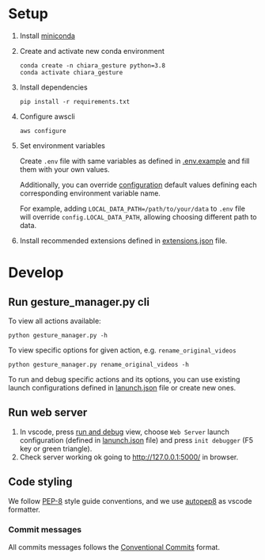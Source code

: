 # Setup

1. Install [miniconda](https://docs.conda.io/en/latest/miniconda.html)
2. Create and activate new conda environment

   ```
   conda create -n chiara_gesture python=3.8
   conda activate chiara_gesture
   ```
3. Install dependencies
   ```
   pip install -r requirements.txt
   ```
4. Configure awscli
   ```
   aws configure
   ```
5. Set environment variables

   Create `.env` file with same variables as defined in [.env.example](.env.example) and fill them with your own values.

   Additionally, you can override [configuration](src/config.py) default values defining each corresponding environment variable name.

   For example, adding `LOCAL_DATA_PATH=/path/to/your/data` to `.env` file will override `config.LOCAL_DATA_PATH`, allowing choosing different path to data.
6. Install recommended extensions defined in [extensions.json](.vscode/extensions.json) file.

# Develop

## Run gesture_manager.py cli

To view all actions available:
```
python gesture_manager.py -h
```

To view specific options for given action, e.g. `rename_original_videos`
```
python gesture_manager.py rename_original_videos -h
```

To run and debug specific actions and its options, you can use existing launch configurations defined in [lanunch.json](.vscode/launch.json) file or create new ones.

## Run web server

1. In vscode, press [run and debug](https://code.visualstudio.com/docs/editor/debugging#_run-and-debug-view) view, choose `Web Server` launch configuration (defined in [lanunch.json](.vscode/launch.json) file) and press `init debugger` (F5 key or green triangle).
1. Check server working ok going to http://127.0.0.1:5000/ in browser.

## Code styling

We follow [PEP-8](https://peps.python.org/pep-0008/) style guide conventions, and we use [autopep8](https://code.visualstudio.com/docs/python/editing#_formatting) as vscode formatter.

### Commit messages

All commits messages follows the [Conventional Commits](https://www.conventionalcommits.org/en/v1.0.0/) format.